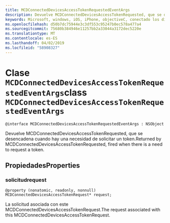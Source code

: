 ```yaml
---
title: MCDConnectedDevicesAccessTokenRequestedEventArgs
description: Devuelve MCDConnectedDevicesAccessTokenRequested, que se desencadena cuando hay una necesidad de solicitar un token.
keywords: Microsoft, windows, iOS, iPhone, objectiveC, conectado los dispositivos, proyecto Roma
ms.openlocfilehash: d50b7dc75944e3c3df553c95247b0ec578a477a4
ms.sourcegitcommit: 75680b384946e11257bb2a33044a3172dec5220e
ms.translationtype: MT
ms.contentlocale: es-ES
ms.lasthandoff: 04/02/2019
ms.locfileid: "58908327"
---
```

# <a name="class-mcdconnecteddevicesaccesstokenrequestedeventargs"></a><span data-ttu-id="0183e-104">Clase `MCDConnectedDevicesAccessTokenRequestedEventArgs`</span><span class="sxs-lookup"><span data-stu-id="0183e-104">class `MCDConnectedDevicesAccessTokenRequestedEventArgs`</span></span> 

```
@interface MCDConnectedDevicesAccessTokenRequestedEventArgs : NSObject
```  

<span data-ttu-id="0183e-105">Devuelve MCDConnectedDevicesAccessTokenRequested, que se desencadena cuando hay una necesidad de solicitar un token.</span><span class="sxs-lookup"><span data-stu-id="0183e-105">Returned by MCDConnectedDevicesAccessTokenRequested, fired when there is a need to request a token.</span></span> 

## <a name="properties"></a><span data-ttu-id="0183e-106">Propiedades</span><span class="sxs-lookup"><span data-stu-id="0183e-106">Properties</span></span>

### <a name="request"></a><span data-ttu-id="0183e-107">solicitud</span><span class="sxs-lookup"><span data-stu-id="0183e-107">request</span></span>
`@property (nonatomic, readonly, nonnull) MCDConnectedDevicesAccessTokenRequest* request;`

<span data-ttu-id="0183e-108">La solicitud asociada con este MCDConnectedDevicesAccessTokenRequest.</span><span class="sxs-lookup"><span data-stu-id="0183e-108">The request associated with this MCDConnectedDevicesAccessTokenRequest.</span></span>